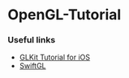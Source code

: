 # OpenGL-Tutorial

### Useful links

* [GLKit Tutorial for iOS](https://www.raywenderlich.com/5146-glkit-tutorial-for-ios-getting-started-with-opengl-es)
* [SwiftGL](http://www.swiftgl.org/)
